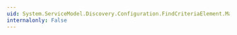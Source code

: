 ```yaml
---
uid: System.ServiceModel.Discovery.Configuration.FindCriteriaElement.MaxResults
internalonly: False
---
```


